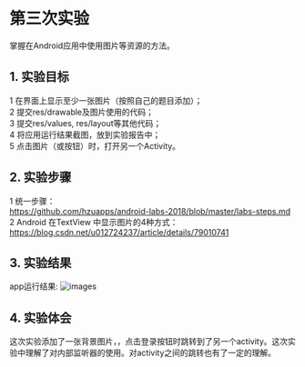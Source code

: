 # 第三次实验 
掌握在Android应用中使用图片等资源的方法。
## 1. 实验目标
1    在界面上显示至少一张图片（按照自己的题目添加）；  
2    提交res/drawable及图片使用的代码；  
3    提交res/values, res/layout等其他代码；  
4    将应用运行结果截图，放到实验报告中；  
5    点击图片（或按钮）时，打开另一个Activity。  
## 2. 实验步骤

1   统一步骤：  
    https://github.com/hzuapps/android-labs-2018/blob/master/labs-steps.md  
2   Android 在TextView 中显示图片的4种方式：  
    https://blog.csdn.net/u012724237/article/details/79010741  


## 3. 实验结果
app运行结果:
![images](https://github.com/deasyful/android-labs-2018/tree/master/soft1614080902206)

## 4. 实验体会
这次实验添加了一张背景图片，，点击登录按钮时跳转到了另一个activity。这次实验中理解了对内部监听器的使用。对activity之间的跳转也有了一定的理解。
